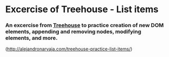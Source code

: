 # Excercise of Treehouse - List items

### An excercise from [Treehouse](https://teamtreehouse.com) to practice creation of new DOM elements, appending and removing nodes, modifying elements, and more.

(http://alejandronarvaja.com/treehouse-practice-list-items/)
